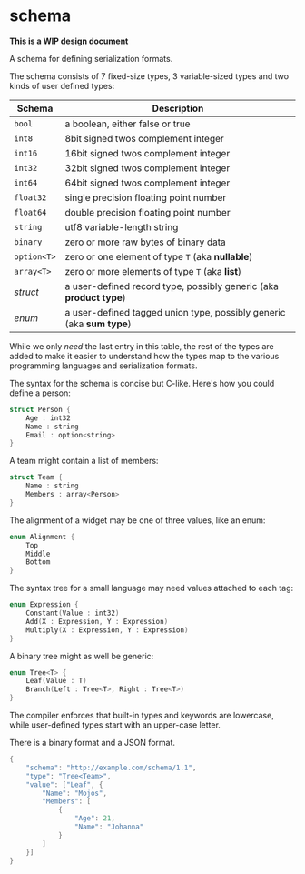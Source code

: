 schema
======

**This is a WIP design document**

A schema for defining serialization formats.

The schema consists of 7 fixed-size types, 3 variable-sized types and two kinds of user defined types:

Schema     | Description
------     | -----------
`bool`     | a boolean, either false or true
`int8`     | 8bit signed twos complement integer
`int16`    | 16bit signed twos complement integer
`int32`    | 32bit signed twos complement integer
`int64`    | 64bit signed twos complement integer
`float32`  | single precision floating point number
`float64`  | double precision floating point number
`string`   | utf8 variable-length string
`binary`   | zero or more raw bytes of binary data
`option<T>`| zero or one element of type `T` (aka **nullable**)
`array<T>` | zero or more elements of type `T` (aka **list**)
*struct*   | a user-defined record type, possibly generic (aka **product type**)
*enum*     | a user-defined tagged union type, possibly generic (aka **sum type**)

While we only *need* the last entry in this table, the rest of the types are added to make it easier to understand how the types map to the various programming languages and serialization formats.

The syntax for the schema is concise but C-like. Here's how you could define a person:

```c
struct Person {
    Age : int32
    Name : string
    Email : option<string>
}
```

A team might contain a list of members:

```c
struct Team {
    Name : string
    Members : array<Person>
}
```

The alignment of a widget may be one of three values, like an enum:

```c
enum Alignment {
    Top
    Middle
    Bottom
}
```
    
The syntax tree for a small language may need values attached to each tag:

```c
enum Expression {
    Constant(Value : int32)
    Add(X : Expression, Y : Expression)
    Multiply(X : Expression, Y : Expression)
}
```

A binary tree might as well be generic:

```c
enum Tree<T> {
    Leaf(Value : T)
    Branch(Left : Tree<T>, Right : Tree<T>)
}
```
    
The compiler enforces that built-in types and keywords are lowercase, while user-defined types start with an upper-case letter.

There is a binary format and a JSON format.

```c
{
    "schema": "http://example.com/schema/1.1",
    "type": "Tree<Team>",
    "value": ["Leaf", {
        "Name": "Mojos",
        "Members": [
            {
                "Age": 21,
                "Name": "Johanna"
            }
        ]
    }]
}
```
    
